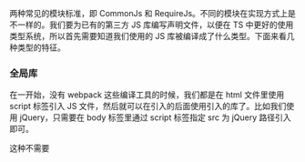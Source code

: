 两种常见的模块标准，即 CommonJs 和 RequireJs。不同的模块在实现方式上是不一样的。我们要为已有的第三方 JS 库编写声明文件，以便在 TS 中更好的使用类型系统，所以首先需要知道我们使用的 JS 库被编译成了什么类型。下面来看几种类型的特征。

### 全局库

在一开始，没有 webpack 这些编译工具的时候，我们都是在 html 文件里使用 script 标签引入 JS 文件，然后就可以在引入的后面使用引入的库了。比如我们使用 jQuery，只需要在 body 标签里通过 script 标签指定 src 为 jQuery 路径引入即可。

这种不需要